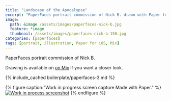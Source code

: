 ```yaml
---
title: "Landscape of the Apocalypse"
excerpt: "PaperFaces portrait commission of Nick B. drawn with Paper for iOS on an iPad."
image: 
  path: &image /assets/images/paperfaces-nick-b.jpg 
  feature: *image
  thumbnail: /assets/images/paperfaces-nick-b-150.jpg
categories: [paperfaces]
tags: [portrait, illustration, Paper for iOS, Mix]
---
```


PaperFaces portrait commission of Nick B. 

Drawing is available on [on Mix](https://mix.fiftythree.com/11098-Michael-Rose/277409) if you want a closer look.

{% include_cached boilerplate/paperfaces-3.md %}

{% figure caption:"Work in progress screen capture Made with Paper." %}
[![Work in process screenshot](/assets/images/paperfaces-nick-b-process-1-900.jpg)](/assets/images/paperfaces-nick-b-process-1-lg.jpg)
{% endfigure %}
